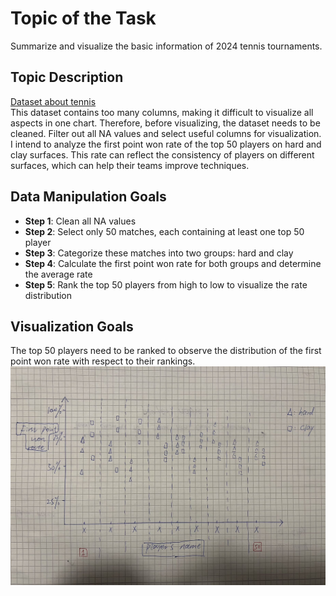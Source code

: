 # Topic of the Task

Summarize and visualize the basic information of 2024 tennis tournaments.

## Topic Description

[Dataset about tennis](https://github.com/JeffSackmann/tennis_atp/blob/master/atp_matches_qual_chall_2024.csv)  
This dataset contains too many columns, making it difficult to visualize all aspects in one chart. Therefore, before visualizing, the dataset needs to be cleaned. Filter out all NA values and select useful columns for visualization. I intend to analyze the first point won rate of the top 50 players on hard and clay surfaces. This rate can reflect the consistency of players on different surfaces, which can help their teams improve techniques.

## Data Manipulation Goals

- **Step 1**: Clean all NA values  
- **Step 2**: Select only 50 matches, each containing at least one top 50 player  
- **Step 3**: Categorize these matches into two groups: hard and clay  
- **Step 4**: Calculate the first point won rate for both groups and determine the average rate  
- **Step 5**: Rank the top 50 players from high to low to visualize the rate distribution  

## Visualization Goals

The top 50 players need to be ranked to observe the distribution of the first point won rate with respect to their rankings.  
![Visualization Goals](visualization.jpg)